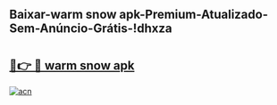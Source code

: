 
## Baixar-warm snow apk-Premium-Atualizado-Sem-Anúncio-Grátis-!dhxza

# <h2><a href="https://andorid.site?title=warm_snow_apk&ref=27">🔗👉 🔴 warm snow apk</a></h2>

[![acn](https://github.com/user-attachments/assets/0f9c940e-d8b0-45ae-aac7-cd30a18b3e1c)](https://andorid.site?title=warm_snow_apk&ref=27)

